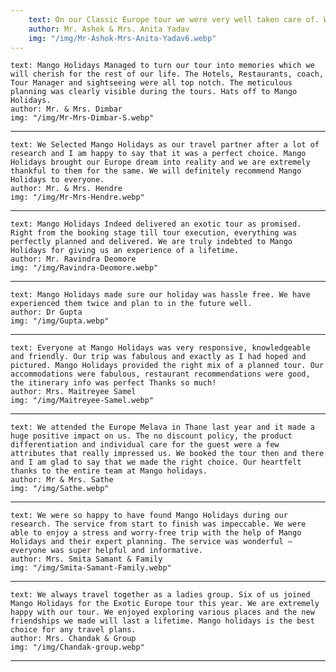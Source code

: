 ```yaml
---
    text: On our Classic Europe tour we were very well taken care of. We relished in the history &amp; education provided by the friendly, professional &amp; highly experienced tour manager. Comfortable coach, Spic and span hotels were well chosen. Which made our tour memorable &amp; enjoyable.
    author: Mr. Ashok & Mrs. Anita Yadav
    img: "/img/Mr-Ashok-Mrs-Anita-Yadav6.webp"
---
```

    text: Mango Holidays Managed to turn our tour into memories which we will cherish for the rest of our life. The Hotels, Restaurants, coach, Tour Manager and sightseeing were all top notch. The meticulous planning was clearly visible during the tours. Hats off to Mango Holidays.
    author: Mr. & Mrs. Dimbar
    img: "/img/Mr-Mrs-Dimbar-S.webp"
---
    text: We Selected Mango Holidays as our travel partner after a lot of research and I am happy to say that it was a perfect choice. Mango Holidays brought our Europe dream into reality and we are extremely thankful to them for the same. We will definitely recommend Mango Holidays to everyone.
    author: Mr. & Mrs. Hendre
    img: "/img/Mr-Mrs-Hendre.webp"
---
    text: Mango Holidays Indeed delivered an exotic tour as promised. Right from the booking stage till tour execution, everything was perfectly planned and delivered. We are truly indebted to Mango Holidays for giving us an experience of a lifetime.
    author: Mr. Ravindra Deomore
    img: "/img/Ravindra-Deomore.webp"
---
    text: Mango Holidays made sure our holiday was hassle free. We have experienced them twice and plan to in the future well.
    author: Dr Gupta
    img: "/img/Gupta.webp"
---
    text: Everyone at Mango Holidays was very responsive, knowledgeable and friendly. Our trip was fabulous and exactly as I had hoped and pictured. Mango Holidays provided the right mix of a planned tour. Our accommodations were fabulous, restaurant recommendations were good, the itinerary info was perfect Thanks so much!
    author: Mrs. Maitreyee Samel
    img: "/img/Maitreyee-Samel.webp"
---
    text: We attended the Europe Melava in Thane last year and it made a huge positive impact on us. The no discount policy, the product differentiation and individual care for the guest were a few attributes that really impressed us. We booked the tour then and there and I am glad to say that we made the right choice. Our heartfelt thanks to the entire team at Mango holidays.
    author: Mr & Mrs. Sathe
    img: "/img/Sathe.webp"
---
    text: We were so happy to have found Mango Holidays during our research. The service from start to finish was impeccable. We were able to enjoy a stress and worry-free trip with the help of Mango Holidays and their expert planning. The service was wonderful – everyone was super helpful and informative.
    author: Mrs. Smita Samant & Family
    img: "/img/Smita-Samant-Family.webp"
---
    text: We always travel together as a ladies group. Six of us joined Mango Holidays for the Exotic Europe tour this year. We are extremely happy with our tour. We enjoyed exploring various places and the new friendships we made will last a lifetime. Mango holidays is the best choice for any travel plans.
    author: Mrs. Chandak & Group
    img: "/img/Chandak-group.webp"
---